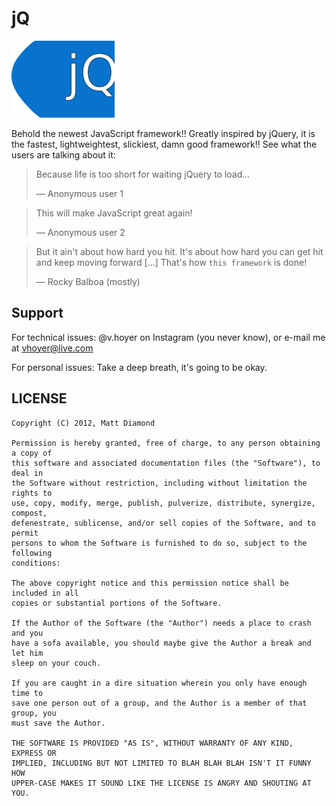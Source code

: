 jQ
==

![logo](logo.png)

Behold the newest JavaScript framework!! Greatly inspired by jQuery, it is the fastest, lightweightest, slickiest, damn good framework!! See what the users are talking about it:

> Because life is too short for waiting jQuery to load...
>
> — Anonymous user 1

> This will make JavaScript great again!
>
> — Anonymous user 2

> But it ain't about how hard you hit. It's about how hard you can get hit and keep moving forward [...] That's how `this framework` is done!
>
> — Rocky Balboa (mostly)


Support
-------

For technical issues: @v.hoyer on Instagram (you never know), or e-mail me at vhoyer@live.com

For personal issues: Take a deep breath, it's going to be okay.

LICENSE
-------

```
Copyright (C) 2012, Matt Diamond

Permission is hereby granted, free of charge, to any person obtaining a copy of
this software and associated documentation files (the "Software"), to deal in
the Software without restriction, including without limitation the rights to
use, copy, modify, merge, publish, pulverize, distribute, synergize, compost,
defenestrate, sublicense, and/or sell copies of the Software, and to permit
persons to whom the Software is furnished to do so, subject to the following
conditions:

The above copyright notice and this permission notice shall be included in all
copies or substantial portions of the Software.

If the Author of the Software (the "Author") needs a place to crash and you
have a sofa available, you should maybe give the Author a break and let him
sleep on your couch.

If you are caught in a dire situation wherein you only have enough time to
save one person out of a group, and the Author is a member of that group, you
must save the Author.

THE SOFTWARE IS PROVIDED "AS IS", WITHOUT WARRANTY OF ANY KIND, EXPRESS OR
IMPLIED, INCLUDING BUT NOT LIMITED TO BLAH BLAH BLAH ISN'T IT FUNNY HOW
UPPER-CASE MAKES IT SOUND LIKE THE LICENSE IS ANGRY AND SHOUTING AT YOU.
```
